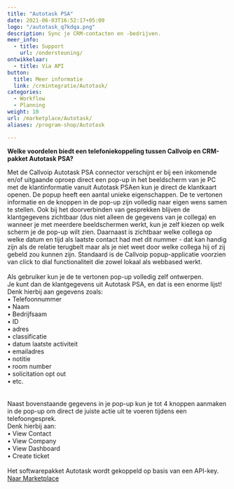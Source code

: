 ```yaml
---
title: "Autotask PSA"
date: 2021-06-03T16:52:17+05:00
logo: "/autotask_q7kdqa.png"
description: Sync je CRM-contacten en -bedrijven.
meer_info:
  - title: Support
    url: /ondersteuning/
ontwikkelaar:
  - title: Via API
button:
  title: Meer informatie
  link: /crmintegratie/Autotask/
categories:
  - Workflow
  - Planning
weight: 10
url: /marketplace/Autotask/
aliases: /program-shop/Autotask

---
```


**Welke voordelen biedt een telefoniekoppeling tussen Callvoip en CRM-pakket Autotask PSA?**

Met de Callvoip Autotask PSA connector verschijnt er bij een inkomende en/of uitgaande oproep direct een pop-up in het beeldscherm van je PC met de klantinformatie vanuit Autotask PSAen kun je direct de klantkaart openen.
De popup heeft een aantal unieke eigenschappen. De te vertonen informatie en de knoppen in de pop-up zijn volledig naar eigen wens samen te stellen. Ook bij het doorverbinden van gesprekken blijven de klantgegevens zichtbaar (dus niet alleen de gegevens van je collega) en wanneer je met meerdere beeldschermen werkt, kun je zelf kiezen op welk scherm je de pop-up wilt zien. Daarnaast is zichtbaar welke collega op welke datum en tijd als laatste contact had met dit nummer - dat kan handig zijn als de relatie terugbelt maar als je niet weet door welke collega hij of zij gebeld zou kunnen zijn. Standaard is de Callvoip popup-applicatie voorzien van click to dial functionaliteit die zowel lokaal als webbased werkt. <br>
<br>
Als gebruiker kun je de te vertonen pop-up volledig zelf ontwerpen. <br>
Je kunt dan de klantgegevens uit Autotask PSA, en dat is een enorme lijst! Denk hierbij aan gegevens zoals: <br>
• Telefoonnummer <br>
• Naam <br>
• Bedrijfsaam <br>
• ID <br>
• adres <br>
• classificatie <br>
• datum laatste activiteit <br>
• emailadres <br>
• notitie <br>
• room number <br>
• solicitation opt out <br>
• etc. <br>
<br>
<br>
Naast bovenstaande gegevens in je pop-up kun je tot 4 knoppen aanmaken in de pop-up om direct de juiste actie uit te voeren tijdens een telefoongesprek. <br>
Denk hierbij aan:<br>
• View Contact<br>
• View Company<br>
• View Dashboard<br>
• Create ticket<br>
<br>
Het softwarepakket Autotask wordt gekoppeld op basis van een API-key. 
<br><a href="/marketplace" class="button">Naar Marketplace</a>

